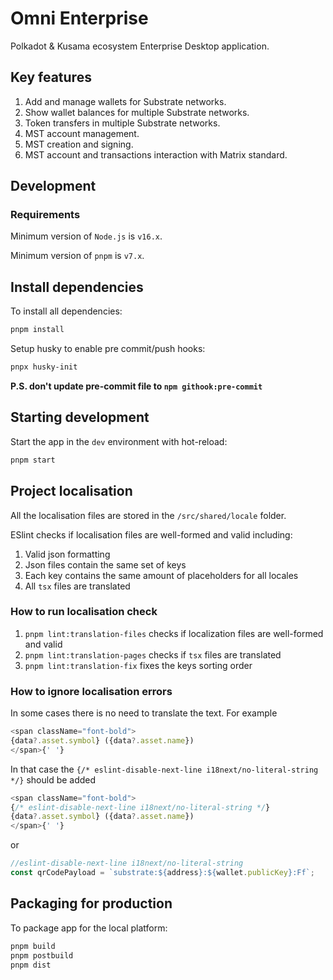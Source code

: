 # Omni Enterprise

Polkadot & Kusama ecosystem Enterprise Desktop application.

## Key features

1. Add and manage wallets for Substrate networks.
2. Show wallet balances for multiple Substrate networks.
3. Token transfers in multiple Substrate networks.
4. MST account management.
5. MST creation and signing.
6. MST account and transactions interaction with Matrix standard.

## Development

### Requirements

Minimum version of `Node.js` is `v16.x`.

Minimum version of `pnpm` is `v7.x`.

## Install dependencies

To install all dependencies:

```bash
pnpm install
```
Setup husky to enable pre commit/push hooks:

```bash
pnpx husky-init
```
**P.S. don't update pre-commit file to `npm githook:pre-commit`**

## Starting development

Start the app in the `dev` environment with hot-reload:

```bash
pnpm start
```

## Project localisation

All the localisation files are stored in the `/src/shared/locale` folder.

ESlint checks if localisation files are well-formed and valid including:
1. Valid json formatting
2. Json files contain the same set of keys
3. Each key contains the same amount of placeholders for all locales
4. All `tsx` files are translated

### How to run localisation check
1. `pnpm lint:translation-files` checks if localization files are well-formed and valid
2. `pnpm lint:translation-pages` checks if `tsx` files are translated
3. `pnpm lint:translation-fix` fixes the keys sorting order

### How to ignore localisation errors
In some cases there is no need to translate the text. For example
```typescript
<span className="font-bold">
{data?.asset.symbol} ({data?.asset.name})
</span>{' '}
```
In that case the `{/* eslint-disable-next-line i18next/no-literal-string */}`
should be added
```typescript
<span className="font-bold">
{/* eslint-disable-next-line i18next/no-literal-string */}
{data?.asset.symbol} ({data?.asset.name})
</span>{' '}
```
or
```typescript
//eslint-disable-next-line i18next/no-literal-string
const qrCodePayload = `substrate:${address}:${wallet.publicKey}:Ff`;
```

## Packaging for production

To package app for the local platform:

```bash
pnpm build
pnpm postbuild
pnpm dist
```
